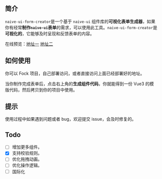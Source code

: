 ## 简介

`naive-ui-form-creator`是一个基于 `naive-ui` 组件库的**可视化表单生成器**，如果你有经常**制作`naive-ui`表单**的需求，可以使用此工具。`naive-ui-form-creator`是**可视化的**，它能够及时呈现和反馈表单的内容。

在线预览：[地址一](https://naive-create-form.vercel.app/) [地址二](https://naive-create-form-7etnzbd9494f6f-1300547621.ap-shanghai.app.tcloudbase.com/)

## 如何使用

你可以 Fock 项目，自己部署访问，或者直接访问上面已经部署好的地址。

当你制作完成表单后，点击右上角的**生成组件代码**，你就能得到一份 Vue3 的模版代码，然后拷贝到你的项目中使用。

## 提示

使用过程中如果遇到问题或者 bug，欢迎提交 issue，会及时修复的。

## Todo

- [ ] 增加更多组件。
- [x] 支持校验规则。
- [ ] 优化拖拽动画。
- [ ] 优化操作逻辑。
- [ ] 国际化
